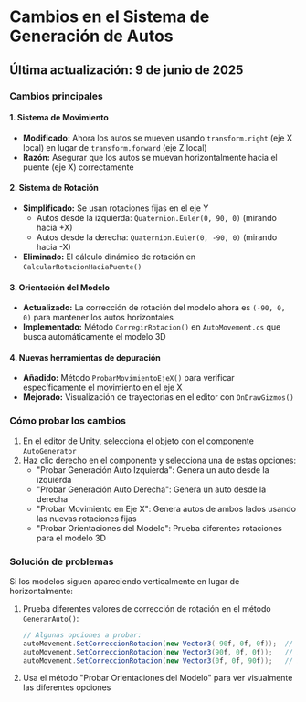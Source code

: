 # Cambios en el Sistema de Generación de Autos

## Última actualización: 9 de junio de 2025

### Cambios principales

#### 1. Sistema de Movimiento

- **Modificado:** Ahora los autos se mueven usando `transform.right` (eje X local) en lugar de `transform.forward` (eje Z local)
- **Razón:** Asegurar que los autos se muevan horizontalmente hacia el puente (eje X) correctamente

#### 2. Sistema de Rotación

- **Simplificado:** Se usan rotaciones fijas en el eje Y
  - Autos desde la izquierda: `Quaternion.Euler(0, 90, 0)` (mirando hacia +X)
  - Autos desde la derecha: `Quaternion.Euler(0, -90, 0)` (mirando hacia -X)
- **Eliminado:** El cálculo dinámico de rotación en `CalcularRotacionHaciaPuente()`

#### 3. Orientación del Modelo

- **Actualizado:** La corrección de rotación del modelo ahora es `(-90, 0, 0)` para mantener los autos horizontales
- **Implementado:** Método `CorregirRotacion()` en `AutoMovement.cs` que busca automáticamente el modelo 3D

#### 4. Nuevas herramientas de depuración

- **Añadido:** Método `ProbarMovimientoEjeX()` para verificar específicamente el movimiento en el eje X
- **Mejorado:** Visualización de trayectorias en el editor con `OnDrawGizmos()`

### Cómo probar los cambios

1. En el editor de Unity, selecciona el objeto con el componente `AutoGenerator`
2. Haz clic derecho en el componente y selecciona una de estas opciones:
   - "Probar Generación Auto Izquierda": Genera un auto desde la izquierda
   - "Probar Generación Auto Derecha": Genera un auto desde la derecha
   - "Probar Movimiento en Eje X": Genera autos de ambos lados usando las nuevas rotaciones fijas
   - "Probar Orientaciones del Modelo": Prueba diferentes rotaciones para el modelo 3D

### Solución de problemas

Si los modelos siguen apareciendo verticalmente en lugar de horizontalmente:

1. Prueba diferentes valores de corrección de rotación en el método `GenerarAuto()`:
   ```csharp
   // Algunas opciones a probar:
   autoMovement.SetCorreccionRotacion(new Vector3(-90f, 0f, 0f));  // Opción actual
   autoMovement.SetCorreccionRotacion(new Vector3(90f, 0f, 0f));   // Rotación opuesta en X
   autoMovement.SetCorreccionRotacion(new Vector3(0f, 0f, 90f));   // Rotación en Z
   ```

2. Usa el método "Probar Orientaciones del Modelo" para ver visualmente las diferentes opciones
